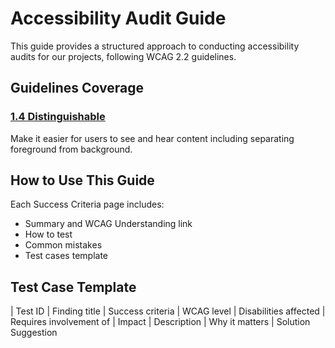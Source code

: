 # Accessibility Audit Guide

This guide provides a structured approach to conducting accessibility audits for our projects, following WCAG 2.2 guidelines.

## Guidelines Coverage

### [1.4 Distinguishable](./guidelines/1.4-distinguishable/)
Make it easier for users to see and hear content including separating foreground from background.

## How to Use This Guide

Each Success Criteria page includes:
- Summary and WCAG Understanding link
- How to test
- Common mistakes
- Test cases template

## Test Case Template

| Test ID | Finding title | Success criteria | WCAG level | Disabilities affected | Requires involvement of | Impact | Description | Why it matters | Solution Suggestion 